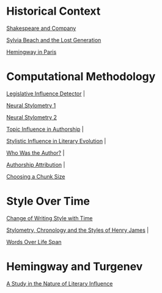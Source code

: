 # Historical Context

[Shakespeare and Company](https://www.amazon.com/Shakespeare-Company-Sylvia-Beach/dp/0803260970)

[Sylvia Beach and the Lost Generation](https://www.amazon.com/Sylvia-Beach-Lost-Generation-Literary/dp/0393302318)

[Hemingway in Paris](https://www.amazon.com/Hemingway-Paris-Years-Michael-Reynolds/dp/0393318796#customerReviews)

# Computational Methodology
[Legislative Influence Detector](http://www.kdd.org/kdd2016/papers/files/adf0831-burgessA.pdf) |

[Neural Stylometry 1](http://robertmatthews.org/wp-content/uploads/2016/03/Neural-Computing-I-Fletcher.pdf)

[Neural Stylometry 2](http://robertmatthews.org/wp-content/uploads/2016/03/Neural-Computing-II-Marlowe.pdf)

[Topic Influence in Authorship](https://www.researchgate.net/publication/221300170_Investigating_Topic_Influence_in_Authorship_Attribution) |

[Stylistic Influence in Literary Evolution](http://www.pnas.org/content/pnas/109/20/7682.full.pdf) |

[Who Was the Author?](https://www.researchgate.net/publication/240414953/download) |

[Authorship Attribution](http://www.mathcs.duq.edu/~juola/papers.d/fnt-aa.pdf) |

[Choosing a Chunk Size](http://dh2010.cch.kcl.ac.uk/academic-programme/abstracts/papers/pdf/ab-744.pdf)

# Style Over Time

[Change of Writing Style with Time](http://www.users.miamioh.edu/canf/papers/chum355apr0504.pdf)

[Stylometry, Chronology and the Styles of Henry James](http://www.csdl.tamu.edu/~furuta/courses/06c_689dh/dh06readings/DH06-078-080.pdf) |

[Words Over Life Span](https://pdfs.semanticscholar.org/2e6a/c3552000dfa9b2281d8d24f04b921942b99b.pdf)

# Hemingway and Turgenev

[A Study in the Nature of Literary Influence](http://summit.sfu.ca/item/6267)
